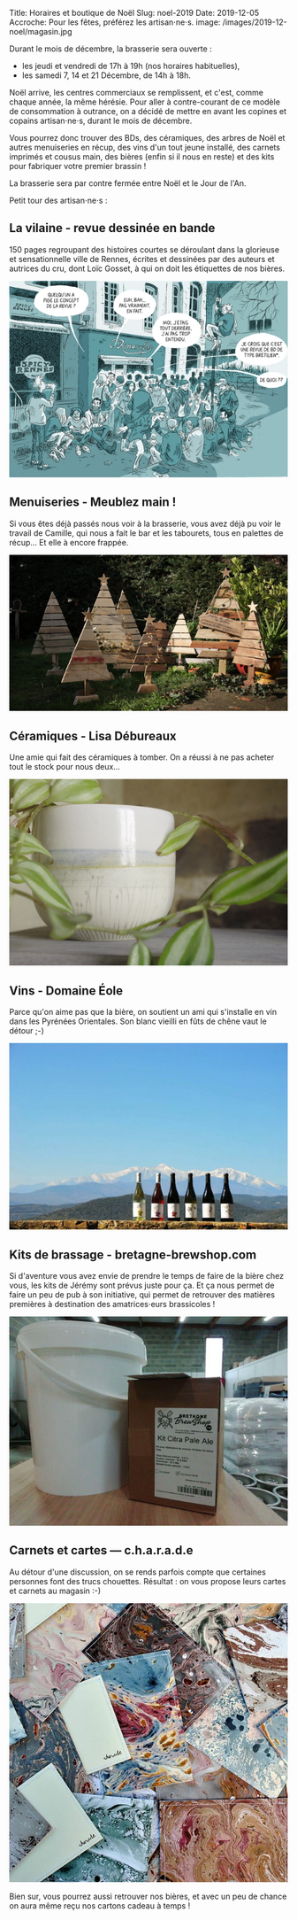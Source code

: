 Title: Horaires et boutique de Noël
Slug: noel-2019
Date: 2019-12-05
Accroche: Pour les fêtes, préférez les artisan⋅ne⋅s.
image: /images/2019-12-noel/magasin.jpg

Durant le mois de décembre, la brasserie sera ouverte :

- les jeudi et vendredi de 17h à 19h (nos horaires habituelles),
- les samedi 7, 14 et 21 Décembre, de 14h à 18h.

Noël arrive, les centres commerciaux se remplissent, et c'est, comme chaque année, la même hérésie. Pour aller à contre-courant de ce modèle de consommation à outrance, on a décidé de mettre en avant les copines et copains artisan⋅ne⋅s, durant le mois de décembre.

Vous pourrez donc trouver des BDs, des céramiques, des arbres de Noël et autres menuiseries en récup, des vins d'un tout jeune installé, des carnets imprimés et cousus main, des bières (enfin si il nous en reste) et des kits pour fabriquer votre premier brassin !

La brasserie sera par contre fermée entre Noël et le Jour de l'An.

Petit tour des artisan⋅ne⋅s :

## La vilaine - revue dessinée en bande

150 pages regroupant des histoires courtes se déroulant dans la glorieuse et sensationnelle ville de Rennes, écrites et dessinées par des auteurs et autrices du cru, dont Loïc Gosset, à qui on doit les étiquettes de nos bières.

![Couverture de la revue « La vilaine »](/images/2019-12-noel/la-vilaine.jpg)


## Menuiseries - Meublez main !

Si vous êtes déjà passés nous voir à la brasserie, vous avez déjà pu voir le travail de Camille, qui nous a fait le bar et les tabourets, tous en palettes de récup… Et elle à encore frappée.

![Une forêt de sapins de Noël en palettes de récup](/images/2019-12-noel/meublez-main.jpg)

## Céramiques - Lisa Débureaux

Une amie qui fait des céramiques à tomber. On a réussi à ne pas acheter tout le stock pour nous deux…

![Aperçu d'une tasse en céramique](/images/2019-12-noel/lisa-desbureaux.jpg)

## Vins - Domaine Éole

Parce qu'on aime pas que la bière, on soutient un ami qui s'installe en vin dans les Pyrénées Orientales. Son blanc vieilli en fûts de chêne vaut le détour ;-)

![Six bouteilles de vin avec en fond des montagnes](/images/2019-12-noel/eole.jpg)

## Kits de brassage - bretagne-brewshop.com

Si d'aventure vous avez envie de prendre le temps de faire de la bière chez vous, les kits de Jérémy sont prévus juste pour ça. Et ça nous permet de faire un peu de pub à son initiative, qui permet de retrouver des matières premières à destination des amatrices⋅eurs brassicoles  !

![Aperçu d'un kit de brassage](/images/2019-12-noel/bretagne-brewshop.jpg)

## Carnets et cartes — c.h.a.r.a.d.e

Au détour d'une discussion, on se rends parfois compte que certaines personnes font des trucs chouettes. Résultat : on vous propose leurs cartes et carnets au magasin :-)

![Plusieurs cartes les unes sur les autres](/images/2019-12-noel/charade.jpg)

Bien sur, vous pourrez aussi retrouver nos bières, et avec un peu de chance on aura même reçu nos cartons cadeau à temps !